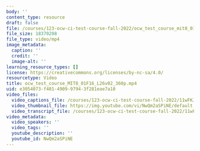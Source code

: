 ```yaml
---
body: ''
content_type: resource
draft: false
file: /courses/123-ocw-ci-test-course-fall-2022/ocw_test_course_mit8_01f16_l26v02_360p_360p_16_9.mp4
file_size: 18370208
file_type: video/mp4
image_metadata:
  caption: ''
  credit: ''
  image-alt: ''
learning_resource_types: []
license: https://creativecommons.org/licenses/by-nc-sa/4.0/
resourcetype: Video
title: ocw_test_course_MIT8_01F16_L26v02_360p.mp4
uid: e3054073-f401-4909-9794-3f281eae7a10
video_files:
  video_captions_file: /courses/123-ocw-ci-test-course-fall-2022/11wFKJb61wRWKOSOxmtjDlWPXf6MiVpIQ_transcript.webvtt
  video_thumbnail_file: https://img.youtube.com/vi/NwQm2aSPiNE/default.jpg
  video_transcript_file: /courses/123-ocw-ci-test-course-fall-2022/11wFKJb61wRWKOSOxmtjDlWPXf6MiVpIQ_transcript.pdf
video_metadata:
  video_speakers: ''
  video_tags: ''
  youtube_description: ''
  youtube_id: NwQm2aSPiNE
---
```

